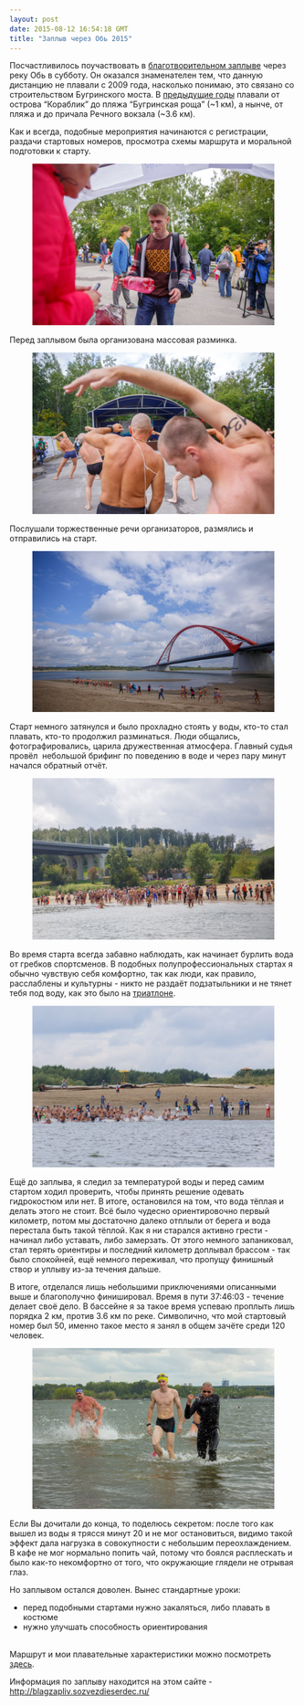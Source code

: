 ```yaml
---
layout: post
date: 2015-08-12 16:54:18 GMT
title: "Заплыв через Обь 2015"
---
```


<p>Посчастливилось поучаствовать в <a href="http://blagzapliv.sozvezdieserdec.ru/">благотворительном заплыве</a> через реку Обь в субботу. Он оказался знаменателен тем, что данную дистанцию не плавали с 2009 года, насколько понимаю, это связано со строительством Бугринского моста. В <a href="http://theuniversearound.com/post/60264758263/%D0%BF%D0%BB%D0%B0%D0%B2%D0%B0%D0%BD%D0%B8%D0%B5-2013-%D0%B7%D0%B0%D0%BF%D0%BB%D1%8B%D0%B2-%D1%87%D0%B5%D1%80%D0%B5%D0%B7-%D0%BE%D0%B1%D1%8C">предыдущие годы</a> плавали от острова “Кораблик” до пляжа “Бугринская роща” (~1 км), а нынче, от пляжа и до причала Речного вокзала (~3.6 км).</p><p>Как и всегда, подобные мероприятия начинаются с регистрации, раздачи стартовых номеров, просмотра схемы маршрута и моральной подготовки к старту.</p><figure data-orig-width="1280" data-orig-height="853" class="tmblr-full"><img src="/images/3eddedea602d8dd8a9e211101b8b3db781c23b6acfa9a9a8699ac5c444139742.jpg" alt="image" data-orig-width="1280" data-orig-height="853"></figure><p>Перед заплывом была организована массовая разминка.</p><figure data-orig-width="1280" data-orig-height="853" class="tmblr-full"><img src="/images/d8791ece1431b52507fd42441f6a749486330cac8f592c458b76a2c65cb705a0.jpg" alt="image" data-orig-width="1280" data-orig-height="853"></figure><p>Послушали торжественные речи организаторов, размялись и отправились на старт.</p><figure data-orig-width="1280" data-orig-height="853" class="tmblr-full"><img src="/images/b224b86540f32490e2f17d45726e54f5d4ca16d109d7070faf671d79b2373c0e.jpg" alt="image" data-orig-width="1280" data-orig-height="853"></figure><p>Старт немного затянулся и было прохладно стоять у воды, кто-то стал плавать, кто-то продолжил разминаться. Люди общались, фотографировались, царила дружественная атмосфера. Главный судья провёл &nbsp;небольшой брифинг по поведению в воде и через пару минут начался обратный отчёт.</p><figure data-orig-width="1280" data-orig-height="853" class="tmblr-full"><img src="/images/530ea72728e411e31bb72137da31d819c028dace8bf21f89ea1a6463b10d423e.jpg" alt="image" data-orig-width="1280" data-orig-height="853"></figure><p>Во время старта всегда забавно наблюдать, как начинает бурлить вода от гребков спортсменов. В подобных полупрофессиональных стартах я обычно чувствую себя комфортно, так как люди, как правило, расслаблены и культурны - никто не раздаёт подзатыльники и не тянет тебя под воду, как это было на <a href="http://theuniversearound.com/post/99807957818/ironman-barcelona-051014">триатлоне</a>.</p><figure data-orig-width="1280" data-orig-height="853" class="tmblr-full"><img src="/images/f22a01e5c4b5667f2d91b17198a8c981a3f6606e0ce333d0478829c3c150f3d2.jpg" alt="image" data-orig-width="1280" data-orig-height="853"></figure><p>Ещё до заплыва, я следил за температурой воды и перед самим стартом ходил проверить, чтобы принять решение одевать гидрокостюм или нет. В итоге, остановился на том, что вода тёплая и делать этого не стоит. Всё было чудесно ориентировочно первый километр, потом мы достаточно далеко отплыли от берега и вода перестала быть такой тёплой. Как я ни старался активно грести - начинал либо уставать, либо замерзать. От этого немного запаниковал, стал терять ориентиры и последний километр доплывал брассом - так было спокойней, ещё немного переживал, что пропущу финишный створ и уплыву из-за течения дальше.</p><p>В итоге, отделался лишь небольшими приключениями описанными выше и благополучно финишировал. Время в пути 37:46:03 - течение делает своё дело. В бассейне я за такое время успеваю проплыть лишь порядка 2 км, против 3.6 км по реке. Символично, что мой стартовый номер был 50, именно такое место я занял в общем зачёте среди 120 человек.</p><figure data-orig-width="1280" data-orig-height="853" class="tmblr-full"><img src="/images/edd799da33466e40d4fd6b936f56ac1b75f838f7522e253172d5c0a87e7f64d6.jpg" alt="image" data-orig-width="1280" data-orig-height="853"></figure><p>Если Вы дочитали до конца, то поделюсь секретом: после того как вышел из воды я трясся минут 20 и не мог остановиться, видимо такой эффект дала нагрузка в совокупности с небольшим переохлаждением. В кафе не мог нормально попить чай, потому что боялся расплескать и было как-то некомфортно от того, что окружающие глядели не отрывая глаз.</p><p>Но заплывом остался доволен. Вынес стандартные уроки:</p><ul><li>перед подобными стартами нужно закаляться, либо плавать в костюме<br></li><li>нужно улучшать способность ориентирования<br></li></ul><p><br>Маршрут и мои плавательные характеристики можно посмотреть <a href="http://www.movescount.com/moves/move72027852">здесь</a>.</p><p>Информация по заплыву находится на этом сайте - <a href="http://blagzapliv.sozvezdieserdec.ru/">http://blagzapliv.sozvezdieserdec.ru/</a></p>
